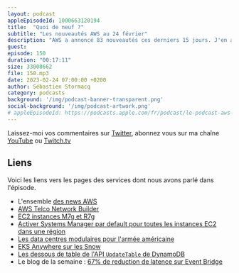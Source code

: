 ```yaml
---
layout: podcast
appleEpisodeId: 1000663120194
title:  "Quoi de neuf ?"
subtitle: "Les nouveautés AWS au 24 février"
description: "AWS a annoncé 83 nouveautés ces derniers 15 jours. J'en ai retenu 7 pour partager avec vous. Dans ma revue biaisée de ces news, j'ai retenu un nouveau service pour les telco, des nouvelles instances EC2 basées sur Graviton3 — le silicon AWS Arm —, une nouvelle option pour gérer vos instances avec Systems Manager. Il y a aussi une nouvelle possibilité pour déployer vos pod kubernetes. Et puis nous parlerons d'améliorations apportées aux APIs de DynamoDB et de Eventbridge qui vous donnent un bénéfice immédiat, sans que vous n'ayez rien à changer de votre côté."
guest: 
episode: 150
duration: "00:17:11"
size: 33008662
file: 150.mp3
date: 2023-02-24 07:00:00 +0200
author: Sébastien Stormacq
category: podcasts
background: '/img/podcast-banner-transparent.png'
social-background: '/img/podcast-artwork.png'
# appleEpisodeId: https://podcasts.apple.com/fr/podcast/le-podcast-aws-en-français/id1452118442
---
```


Laissez-moi vos commentaires sur [Twitter](https://twitter.com/sebsto), abonnez vous sur ma chaîne [YouTube](https://www.youtube.com/sebsto) ou [Twitch.tv](https://www.twitch.tv/sebAWS)

## Liens

Voici les liens vers les pages des services dont nous avons parlé dans l'épisode.

- L'ensemble [des news AWS](https://aws.amazon.com/about-aws/whats-new/2023/)
- [AWS Telco Network Builder](https://aws.amazon.com/blogs/aws/new-aws-telco-network-builder-deploy-and-manage-telco-networks/)
- [EC2 instances M7g et R7g](https://aws.amazon.com/blogs/aws/new-graviton3-based-general-purpose-m7g-and-memory-optimized-r7g-amazon-ec2-instances/)
- [Activer Systems Manager par default pour toutes les instances EC2 dans une région](https://aws.amazon.com/about-aws/whats-new/2023/02/enable-aws-systems-manager-default-all-ec2-instances-account/)
- [Les data centres modulaires pour l'armée américaine](https://aws.amazon.com/about-aws/whats-new/2023/02/aws-modular-data-center-mdc-us-department-defense-customers/)
- [EKS Anywhere sur les Snow](https://aws.amazon.com/about-aws/whats-new/2023/02/aws-modular-data-center-mdc-us-department-defense-customers/)
- [Les dessous de table de l'API `UpdateTable` de DynamoDB](https://aws.amazon.com/blogs/aws/behind-the-scenes-at-aws-dynamodb-updatetable-speedup/)
- Le blog de la semaine : [67% de reduction de latence sur Event Bridge](https://medium.com/postnl-engineering/improved-eventbridge-latency-opens-up-new-use-cases-at-postnl-910fdf6b5dde)